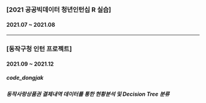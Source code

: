 ### [2021 공공빅데이터 청년인턴십 R 실습]
#### 2021.07 ~ 2021.08

---

### [동작구청 인턴 프로젝트]
#### 2021.09 ~ 2021.12
##### code_dongjak
##### 동작사랑상품권 결제내역 데이터를 통한 현황분석 및 Decision Tree 분류
